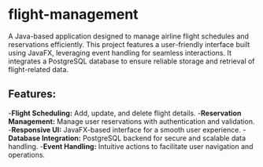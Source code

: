 # flight-management
A Java-based application designed to manage airline flight schedules and reservations efficiently. This project features a user-friendly interface built using JavaFX, leveraging event handling for seamless interactions. It integrates a PostgreSQL database to ensure reliable storage and retrieval of flight-related data.

## Features:
  -**Flight Scheduling:** Add, update, and delete flight details.
  -**Reservation Management:** Manage user reservations with authentication and validation.
  -**Responsive UI:** JavaFX-based interface for a smooth user experience.
  -**Database Integration:** PostgreSQL backend for secure and scalable data handling.
  -**Event Handling:** Intuitive actions to facilitate user navigation and operations.
